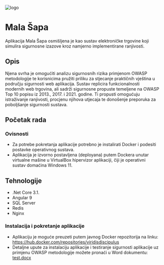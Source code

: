 
![logo](https://github.com/user-attachments/assets/f9ac9cd5-7a1a-4455-adbd-ed2a1ee997d6)

# Mala Šapa

Aplikacija Mala Šapa osmišljena je kao sustav elektroničke trgovine koji simulira sigurnosne izazove kroz namjerno implementirane ranjivosti.


## Opis

Njena svrha je omogućiti analizu sigurnosnih rizika primjenom OWASP metodologije te korisnicima pružiti priliku za stjecanje praktičnih vještina u području sigurnosti web aplikacija.
Sustav replicira funkcionalnosti modernih web trgovina, ali sadrži sigurnosne propuste temeljene na OWASP Top 10 popisu iz 2013., 2017. i 2021. godine. 
Ti propusti omogućuju istraživanje ranjivosti, procjenu njihova utjecaja te donošenje preporuka za poboljšanje sigurnosti sustava.


## Početak rada

### Ovisnosti

* Za potrebe pokretanja aplikacije potrebno je instalirati Docker i podesiti postavke operativnog sustava.
* Aplikacija je izvorno postavljena (deployana) putem Dockera unutar virtualne mašine u VirtualBox hipervizor aplikaciji, čiji je operativni sustav domaćina Windows 11.

## Tehnologije

* .Net Core 3.1.
* Angular 9
* SQL Server
* Redis
* Nginx


### Instalacija i pokretanje aplikacije

* Aplikaciju je moguće preuzeti putem javnog Docker repozitorija na linku: https://hub.docker.com/repositories/viridisdiscipulus
* Detaljne upute za instalaciju aplikacije i testiranje sigurnosti aplikacije uz primjenu OWASP metodologije možete pronaći u Word dokumentu: [test.docx](https://github.com/user-attachments/files/18765533/test.docx)
